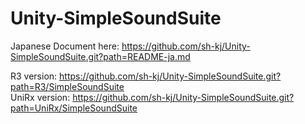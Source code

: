 # Unity-SimpleSoundSuite

Japanese Document here: https://github.com/sh-kj/Unity-SimpleSoundSuite.git?path=README-ja.md  

R3 version: https://github.com/sh-kj/Unity-SimpleSoundSuite.git?path=R3/SimpleSoundSuite  
UniRx version: https://github.com/sh-kj/Unity-SimpleSoundSuite.git?path=UniRx/SimpleSoundSuite

